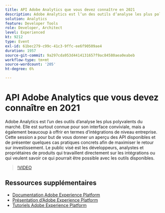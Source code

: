 ```yaml
---
title: API Adobe Analytics que vous devez connaître en 2021
description: Adobe Analytics est l’un des outils d’analyse les plus polyvalents du marché. Elle est surtout connue pour son interface conviviale, mais a également beaucoup à offrir en termes d’intégrations de niveau entreprise. Cette session a pour but de vous donner un aperçu des API disponibles et de présenter quelques cas pratiques concrets afin de maximiser le retour sur investissement. Le public visé est les développeurs, analystes et propriétaires de produits qui travaillent directement sur les intégrations ou qui veulent savoir ce qui pourrait être possible avec les outils disponibles.
solution: Analytics
feature: Developer Tools
role: Developer, Architect
level: Experienced
kt: 9212
type: Event
exl-id: 61bec279-c99c-41c3-9ffc-ee6f90509ae4
duration: 1957
source-git-commit: 9a297cda953d4414131657f9ac84580aea0eabeb
workflow-type: tm+mt
source-wordcount: '205'
ht-degree: 6%

---
```


# API Adobe Analytics que vous devez connaître en 2021

Adobe Analytics est l’un des outils d’analyse les plus polyvalents du marché. Elle est surtout connue pour son interface conviviale, mais a également beaucoup à offrir en termes d’intégrations de niveau entreprise. Cette session a pour but de vous donner un aperçu des API disponibles et de présenter quelques cas pratiques concrets afin de maximiser le retour sur investissement. Le public visé est les développeurs, analystes et propriétaires de produits qui travaillent directement sur les intégrations ou qui veulent savoir ce qui pourrait être possible avec les outils disponibles.

>[!VIDEO](https://video.tv.adobe.com/v/337576/?quality=12&learn=on&hidetitle=true)

## Ressources supplémentaires

- [Documentation Adobe Experience Platform](https://experienceleague.adobe.com/docs/experience-platform.html?lang=fr)
- [Présentation d’Adobe Experience Platform](https://experienceleague.adobe.com/docs/experience-platform/landing/home.html?lang=fr)
- [Tutoriels Adobe Experience Platform](https://experienceleague.adobe.com/docs/platform-learn/tutorials/overview.html?lang=fr)

